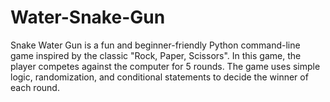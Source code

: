 # Water-Snake-Gun
Snake Water Gun is a fun and beginner-friendly Python command-line game inspired by the classic "Rock, Paper, Scissors". In this game, the player competes against the computer for 5 rounds. The game uses simple logic, randomization, and conditional statements to decide the winner of each round.
